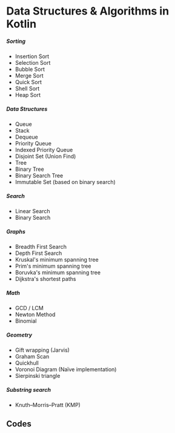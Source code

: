 # Data Structures & Algorithms in Kotlin

##### Sorting

- Insertion Sort
- Selection Sort
- Bubble Sort
- Merge Sort
- Quick Sort
- Shell Sort
- Heap Sort

##### Data Structures

- Queue
- Stack
- Dequeue
- Priority Queue
- Indexed Priority Queue
- Disjoint Set (Union Find)
- Tree
- Binary Tree
- Binary Search Tree
- Immutable Set (based on binary search)

##### Search

- Linear Search
- Binary Search

##### Graphs

- Breadth First Search
- Depth First Search
- Kruskal's minimum spanning tree
- Prim's minimum spanning tree
- Boruvka's minimum spanning tree
- Dijkstra's shortest paths

##### Math

- GCD / LCM
- Newton Method
- Binomial

##### Geometry

- Gift wrapping (Jarvis)
- Graham Scan
- Quickhull
- Voronoi Diagram (Naïve implementation)
- Sierpinski triangle

##### Substring search

- Knuth–Morris–Pratt (KMP)


## Codes

